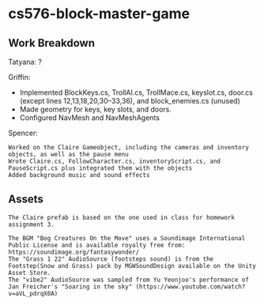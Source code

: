 # cs576-block-master-game

## Work Breakdown
Tatyana:
    ?

Griffin:
* Implemented BlockKeys.cs, TrollAI.cs, TrollMace.cs, keyslot.cs, door.cs (except lines 12,13,18,20,30–33,36), and block_enemies.cs (unused)
* Made geometry for keys, key slots, and doors.  
* Configured NavMesh and NavMeshAgents

Spencer:

    Worked on the Claire Gameobject, including the cameras and inventory objects, as well as the pause menu
    Wrote Claire.cs, FollowCharacter.cs, inventoryScript.cs, and PauseScript.cs plus integrated them with the objects
    Added background music and sound effects


## Assets
    The Claire prefab is based on the one used in class for homework assignment 3.

    The BGM "Bog Creatures On the Move" uses a Soundimage International Public License and is available royalty free from: https://soundimage.org/fantasywonder/
    The "Grass 1 22" AudioSource (footsteps sound) is from the Footstep(Snow and Grass) pack by MGWSoundDesign available on the Unity Asset Store.
    The "vibe2" AudioSource was sampled from Yu Yeonjoo's performance of Jan Freicher's "Soaring in the sky" (https://www.youtube.com/watch?v=aVL_pdrqX0A)
